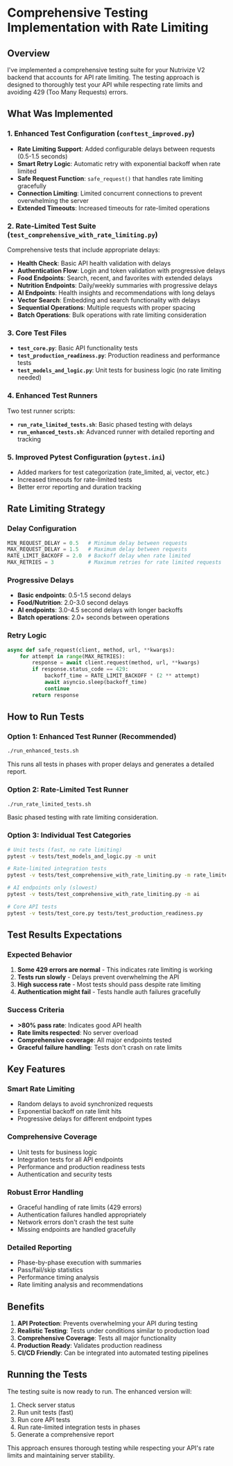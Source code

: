 # Comprehensive Testing Implementation with Rate Limiting

## Overview

I've implemented a comprehensive testing suite for your Nutrivize V2 backend that accounts for API rate limiting. The testing approach is designed to thoroughly test your API while respecting rate limits and avoiding 429 (Too Many Requests) errors.

## What Was Implemented

### 1. Enhanced Test Configuration (`conftest_improved.py`)

- **Rate Limiting Support**: Added configurable delays between requests (0.5-1.5 seconds)
- **Smart Retry Logic**: Automatic retry with exponential backoff when rate limited
- **Safe Request Function**: `safe_request()` that handles rate limiting gracefully
- **Connection Limiting**: Limited concurrent connections to prevent overwhelming the server
- **Extended Timeouts**: Increased timeouts for rate-limited operations

### 2. Rate-Limited Test Suite (`test_comprehensive_with_rate_limiting.py`)

Comprehensive tests that include appropriate delays:

- **Health Check**: Basic API health validation with delays
- **Authentication Flow**: Login and token validation with progressive delays
- **Food Endpoints**: Search, recent, and favorites with extended delays
- **Nutrition Endpoints**: Daily/weekly summaries with progressive delays
- **AI Endpoints**: Health insights and recommendations with long delays
- **Vector Search**: Embedding and search functionality with delays
- **Sequential Operations**: Multiple requests with proper spacing
- **Batch Operations**: Bulk operations with rate limiting consideration

### 3. Core Test Files

- **`test_core.py`**: Basic API functionality tests
- **`test_production_readiness.py`**: Production readiness and performance tests
- **`test_models_and_logic.py`**: Unit tests for business logic (no rate limiting needed)

### 4. Enhanced Test Runners

Two test runner scripts:

- **`run_rate_limited_tests.sh`**: Basic phased testing with delays
- **`run_enhanced_tests.sh`**: Advanced runner with detailed reporting and tracking

### 5. Improved Pytest Configuration (`pytest.ini`)

- Added markers for test categorization (rate_limited, ai, vector, etc.)
- Increased timeouts for rate-limited tests
- Better error reporting and duration tracking

## Rate Limiting Strategy

### Delay Configuration

```python
MIN_REQUEST_DELAY = 0.5   # Minimum delay between requests
MAX_REQUEST_DELAY = 1.5   # Maximum delay between requests  
RATE_LIMIT_BACKOFF = 2.0  # Backoff delay when rate limited
MAX_RETRIES = 3           # Maximum retries for rate limited requests
```

### Progressive Delays

- **Basic endpoints**: 0.5-1.5 second delays
- **Food/Nutrition**: 2.0-3.0 second delays  
- **AI endpoints**: 3.0-4.5 second delays with longer backoffs
- **Batch operations**: 2.0+ seconds between operations

### Retry Logic

```python
async def safe_request(client, method, url, **kwargs):
    for attempt in range(MAX_RETRIES):
        response = await client.request(method, url, **kwargs)
        if response.status_code == 429:
            backoff_time = RATE_LIMIT_BACKOFF * (2 ** attempt)
            await asyncio.sleep(backoff_time)
            continue
        return response
```

## How to Run Tests

### Option 1: Enhanced Test Runner (Recommended)
```bash
./run_enhanced_tests.sh
```

This runs all tests in phases with proper delays and generates a detailed report.

### Option 2: Rate-Limited Test Runner
```bash
./run_rate_limited_tests.sh
```

Basic phased testing with rate limiting consideration.

### Option 3: Individual Test Categories

```bash
# Unit tests (fast, no rate limiting)
pytest -v tests/test_models_and_logic.py -m unit

# Rate-limited integration tests
pytest -v tests/test_comprehensive_with_rate_limiting.py -m rate_limited

# AI endpoints only (slowest)
pytest -v tests/test_comprehensive_with_rate_limiting.py -m ai

# Core API tests
pytest -v tests/test_core.py tests/test_production_readiness.py
```

## Test Results Expectations

### Expected Behavior

1. **Some 429 errors are normal** - This indicates rate limiting is working
2. **Tests run slowly** - Delays prevent overwhelming the API
3. **High success rate** - Most tests should pass despite rate limiting
4. **Authentication might fail** - Tests handle auth failures gracefully

### Success Criteria

- **>80% pass rate**: Indicates good API health
- **Rate limits respected**: No server overload
- **Comprehensive coverage**: All major endpoints tested
- **Graceful failure handling**: Tests don't crash on rate limits

## Key Features

### Smart Rate Limiting
- Random delays to avoid synchronized requests
- Exponential backoff on rate limit hits
- Progressive delays for different endpoint types

### Comprehensive Coverage
- Unit tests for business logic
- Integration tests for all API endpoints  
- Performance and production readiness tests
- Authentication and security tests

### Robust Error Handling
- Graceful handling of rate limits (429 errors)
- Authentication failures handled appropriately
- Network errors don't crash the test suite
- Missing endpoints are handled gracefully

### Detailed Reporting
- Phase-by-phase execution with summaries
- Pass/fail/skip statistics
- Performance timing analysis
- Rate limiting analysis and recommendations

## Benefits

1. **API Protection**: Prevents overwhelming your API during testing
2. **Realistic Testing**: Tests under conditions similar to production load
3. **Comprehensive Coverage**: Tests all major functionality
4. **Production Ready**: Validates production readiness
5. **CI/CD Friendly**: Can be integrated into automated testing pipelines

## Running the Tests

The testing suite is now ready to run. The enhanced version will:

1. Check server status
2. Run unit tests (fast)  
3. Run core API tests
4. Run rate-limited integration tests in phases
5. Generate a comprehensive report

This approach ensures thorough testing while respecting your API's rate limits and maintaining server stability.
